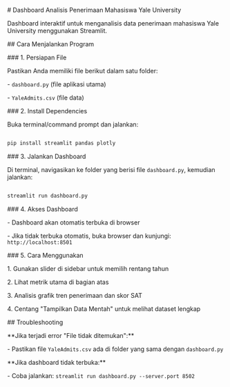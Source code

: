 \# Dashboard Analisis Penerimaan Mahasiswa Yale University



Dashboard interaktif untuk menganalisis data penerimaan mahasiswa Yale University menggunakan Streamlit.



\## Cara Menjalankan Program



\### 1. Persiapan File

Pastikan Anda memiliki file berikut dalam satu folder:

\- `dashboard.py` (file aplikasi utama)

\- `YaleAdmits.csv` (file data)



\### 2. Install Dependencies

Buka terminal/command prompt dan jalankan:

```bash

pip install streamlit pandas plotly

```



\### 3. Jalankan Dashboard

Di terminal, navigasikan ke folder yang berisi file `dashboard.py`, kemudian jalankan:

```bash

streamlit run dashboard.py

```



\### 4. Akses Dashboard

\- Dashboard akan otomatis terbuka di browser

\- Jika tidak terbuka otomatis, buka browser dan kunjungi: `http://localhost:8501`



\### 5. Cara Menggunakan

1\. Gunakan slider di sidebar untuk memilih rentang tahun

2\. Lihat metrik utama di bagian atas

3\. Analisis grafik tren penerimaan dan skor SAT

4\. Centang "Tampilkan Data Mentah" untuk melihat dataset lengkap



\## Troubleshooting



\*\*Jika terjadi error "File tidak ditemukan":\*\*

\- Pastikan file `YaleAdmits.csv` ada di folder yang sama dengan `dashboard.py`



\*\*Jika dashboard tidak terbuka:\*\*

\- Coba jalankan: `streamlit run dashboard.py --server.port 8502`


